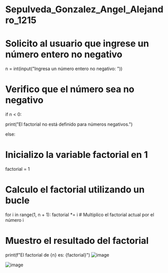 # Sepulveda_Gonzalez_Angel_Alejandro_1215

# Solicito al usuario que ingrese un número entero no negativo

n = int(input("Ingresa un número entero no negativo: "))

# Verifico que el número sea no negativo

if n < 0:

  print("El factorial no está definido para números negativos.")
  
  else:
  
  # Inicializo la variable factorial en 1
    
  factorial = 1
    
  # Calculo el factorial utilizando un bucle

  for i in range(1, n + 1):        factorial *= i  # Multiplico el factorial actual por el número i

  # Muestro el resultado del factorial
  
  print(f"El factorial de {n} es: {factorial}")
![image](https://github.com/user-attachments/assets/78fd62e4-31db-49cf-8337-5a5c65a2a9a2)

![image](https://github.com/user-attachments/assets/f85f1091-6bae-427c-ba56-d61ca4bb2fe5)

